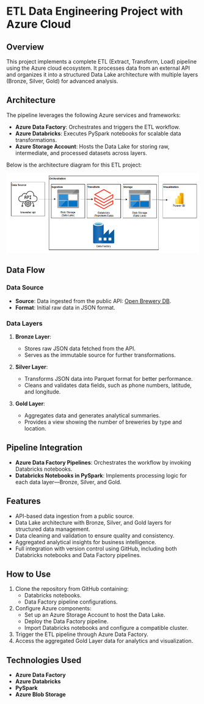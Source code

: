 # ETL Data Engineering Project with Azure Cloud

## Overview

This project implements a complete ETL (Extract, Transform, Load) pipeline using the Azure cloud ecosystem. It processes data from an external API and organizes it into a structured Data Lake architecture with multiple layers (Bronze, Silver, Gold) for advanced analysis.

## Architecture

The pipeline leverages the following Azure services and frameworks:
- **Azure Data Factory**: Orchestrates and triggers the ETL workflow.
- **Azure Databricks**: Executes PySpark notebooks for scalable data transformations.
- **Azure Storage Account**: Hosts the Data Lake for storing raw, intermediate, and processed datasets across layers.
  
Below is the architecture diagram for this ETL project:

![Architecture Diagram](arquitetura.png)

## Data Flow

### Data Source
- **Source**: Data ingested from the public API: [Open Brewery DB](https://api.openbrewerydb.org/breweries).
- **Format**: Initial raw data in JSON format.

### Data Layers
1. **Bronze Layer**:
   - Stores raw JSON data fetched from the API.
   - Serves as the immutable source for further transformations.

2. **Silver Layer**:
   - Transforms JSON data into Parquet format for better performance.
   - Cleans and validates data fields, such as phone numbers, latitude, and longitude.

3. **Gold Layer**:
   - Aggregates data and generates analytical summaries.
   - Provides a view showing the number of breweries by type and location.

## Pipeline Integration

- **Azure Data Factory Pipelines**: Orchestrates the workflow by invoking Databricks notebooks.
- **Databricks Notebooks in PySpark**: Implements processing logic for each data layer—Bronze, Silver, and Gold.

## Features

- API-based data ingestion from a public source.
- Data Lake architecture with Bronze, Silver, and Gold layers for structured data management.
- Data cleaning and validation to ensure quality and consistency.
- Aggregated analytical insights for business intelligence.
- Full integration with version control using GitHub, including both Databricks notebooks and Data Factory pipelines.

## How to Use

1. Clone the repository from GitHub containing:
   - Databricks notebooks.
   - Data Factory pipeline configurations.
2. Configure Azure components:
   - Set up an Azure Storage Account to host the Data Lake.
   - Deploy the Data Factory pipeline.
   - Import Databricks notebooks and configure a compatible cluster.
3. Trigger the ETL pipeline through Azure Data Factory.
4. Access the aggregated Gold Layer data for analytics and visualization.

## Technologies Used

- **Azure Data Factory**
- **Azure Databricks**
- **PySpark**
- **Azure Blob Storage**
